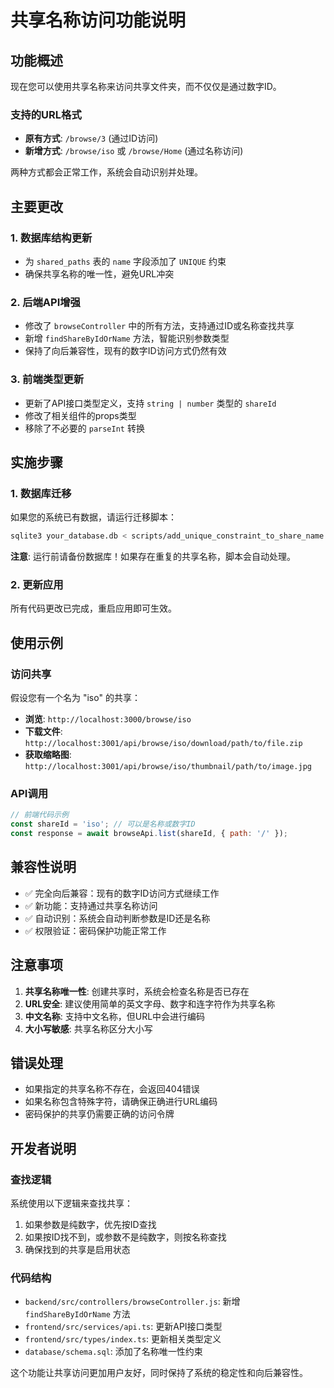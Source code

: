 # 共享名称访问功能说明

## 功能概述

现在您可以使用共享名称来访问共享文件夹，而不仅仅是通过数字ID。

### 支持的URL格式

- **原有方式**: `/browse/3` (通过ID访问)
- **新增方式**: `/browse/iso` 或 `/browse/Home` (通过名称访问)

两种方式都会正常工作，系统会自动识别并处理。

## 主要更改

### 1. 数据库结构更新

- 为 `shared_paths` 表的 `name` 字段添加了 `UNIQUE` 约束
- 确保共享名称的唯一性，避免URL冲突

### 2. 后端API增强

- 修改了 `browseController` 中的所有方法，支持通过ID或名称查找共享
- 新增 `findShareByIdOrName` 方法，智能识别参数类型
- 保持了向后兼容性，现有的数字ID访问方式仍然有效

### 3. 前端类型更新

- 更新了API接口类型定义，支持 `string | number` 类型的 `shareId`
- 修改了相关组件的props类型
- 移除了不必要的 `parseInt` 转换

## 实施步骤

### 1. 数据库迁移

如果您的系统已有数据，请运行迁移脚本：

```bash
sqlite3 your_database.db < scripts/add_unique_constraint_to_share_name.sql
```

**注意**: 运行前请备份数据库！如果存在重复的共享名称，脚本会自动处理。

### 2. 更新应用

所有代码更改已完成，重启应用即可生效。

## 使用示例

### 访问共享

假设您有一个名为 "iso" 的共享：

- **浏览**: `http://localhost:3000/browse/iso`
- **下载文件**: `http://localhost:3001/api/browse/iso/download/path/to/file.zip`
- **获取缩略图**: `http://localhost:3001/api/browse/iso/thumbnail/path/to/image.jpg`

### API调用

```javascript
// 前端代码示例
const shareId = 'iso'; // 可以是名称或数字ID
const response = await browseApi.list(shareId, { path: '/' });
```

## 兼容性说明

- ✅ 完全向后兼容：现有的数字ID访问方式继续工作
- ✅ 新功能：支持通过共享名称访问
- ✅ 自动识别：系统会自动判断参数是ID还是名称
- ✅ 权限验证：密码保护功能正常工作

## 注意事项

1. **共享名称唯一性**: 创建共享时，系统会检查名称是否已存在
2. **URL安全**: 建议使用简单的英文字母、数字和连字符作为共享名称
3. **中文名称**: 支持中文名称，但URL中会进行编码
4. **大小写敏感**: 共享名称区分大小写

## 错误处理

- 如果指定的共享名称不存在，会返回404错误
- 如果名称包含特殊字符，请确保正确进行URL编码
- 密码保护的共享仍需要正确的访问令牌

## 开发者说明

### 查找逻辑

系统使用以下逻辑来查找共享：

1. 如果参数是纯数字，优先按ID查找
2. 如果按ID找不到，或参数不是纯数字，则按名称查找
3. 确保找到的共享是启用状态

### 代码结构

- `backend/src/controllers/browseController.js`: 新增 `findShareByIdOrName` 方法
- `frontend/src/services/api.ts`: 更新API接口类型
- `frontend/src/types/index.ts`: 更新相关类型定义
- `database/schema.sql`: 添加了名称唯一性约束

这个功能让共享访问更加用户友好，同时保持了系统的稳定性和向后兼容性。 